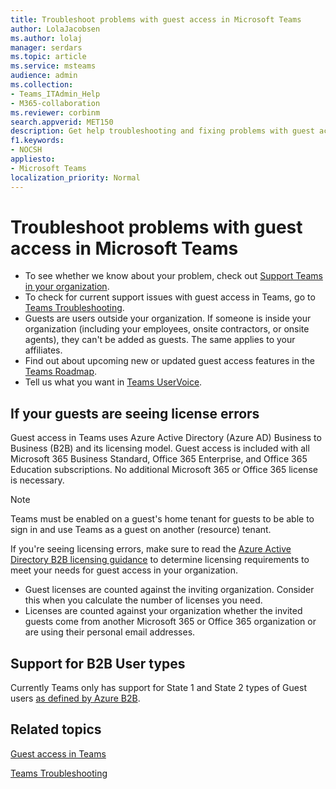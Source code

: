 ```yaml
---
title: Troubleshoot problems with guest access in Microsoft Teams
author: LolaJacobsen
ms.author: lolaj
manager: serdars
ms.topic: article
ms.service: msteams
audience: admin
ms.collection: 
- Teams_ITAdmin_Help
- M365-collaboration
ms.reviewer: corbinm
search.appverid: MET150
description: Get help troubleshooting and fixing problems with guest access in Microsoft Teams.
f1.keywords:
- NOCSH
appliesto: 
- Microsoft Teams
localization_priority: Normal
---
```

Troubleshoot problems with guest access in Microsoft Teams
======================================================

- To see whether we know about your problem, check out [Support Teams in your organization](Known-issues.md).
- To check for current support issues with guest access in Teams, go to [Teams Troubleshooting](https://docs.microsoft.com/MicrosoftTeams/troubleshoot/).
- Guests are users outside your organization. If someone is inside your organization (including your employees, onsite contractors, or onsite agents), they can't be added as guests. The same applies to your affiliates.
- Find out about upcoming new or updated guest access features in the [Teams Roadmap](https://aka.ms/teamsroadmap).
- Tell us what you want in [Teams UserVoice](https://aka.ms/TeamsUserVoice).

## If your guests are seeing license errors

Guest access in Teams uses Azure Active Directory (Azure AD) Business to Business (B2B) and its licensing model. Guest access is included with all Microsoft 365 Business Standard, Office 365 Enterprise, and Office 365 Education subscriptions. No additional Microsoft 365 or Office 365 license is necessary.

> [!NOTE]
> Teams must be enabled on a guest's home tenant for guests to be able to sign in and use Teams as a guest on another (resource) tenant.

If you're seeing licensing errors, make sure to read the [Azure Active Directory B2B licensing guidance](https://docs.microsoft.com/azure/active-directory/b2b/licensing-guidance) to determine licensing requirements to meet your needs for guest access in your organization.


- Guest licenses are counted against the inviting organization. Consider this when you calculate the number of licenses you need.
- Licenses are counted against your organization whether the invited guests come from another Microsoft 365 or Office 365 organization or are using their personal email addresses.

## Support for B2B User types
Currently Teams only has support for State 1 and State 2 types of Guest users [as defined by Azure B2B](https://docs.microsoft.com/azure/active-directory/b2b/user-properties).

## Related topics

[Guest access in Teams](guest-access.md)


[Teams Troubleshooting](https://docs.microsoft.com/MicrosoftTeams/troubleshoot/teams)